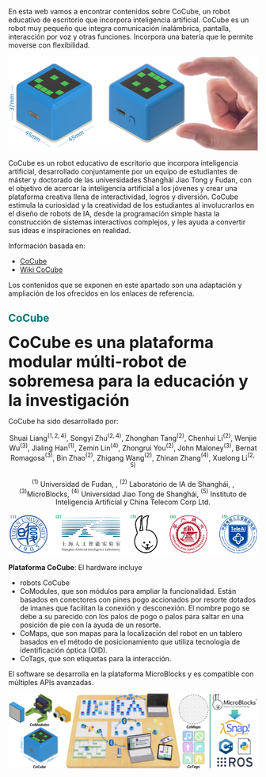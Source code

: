 
En esta web vamos a encontrar contenidos sobre CoCube, un robot educativo de escritorio que incorpora inteligencia artificial. CoCube es un robot muy pequeño que integra comunicación inalámbrica, pantalla, interacción por voz y otras funciones. Incorpora una batería que le permite moverse con flexibilidad.

<center>

![Robot CoCube, ligero y portátil](./img/CoCube/lig_port.png)  

</center>

CoCube es un robot educativo de escritorio que incorpora inteligencia artificial, desarrollado conjuntamente por un equipo de estudiantes de máster y doctorado de las universidades Shanghái Jiao Tong y Fudan, con el objetivo de acercar la inteligencia artificial a los jóvenes y crear una plataforma creativa llena de interactividad, logros y diversión. CoCube estimula la curiosidad y la creatividad de los estudiantes al involucrarlos en el diseño de robots de IA, desde la programación simple hasta la construcción de sistemas interactivos complejos, y les ayuda a convertir sus ideas e inspiraciones en realidad.

Información basada en:

* [CoCube](https://www.cocubefun.com/)
* [Wiki CoCube](https://wiki.cocube.fun/)

Los contenidos que se exponen en este apartado son una adaptación y ampliación de los ofrecidos en los enlaces de referencia.

## <FONT COLOR=#007575>**CoCube**</font>
<font size="6"><b>CoCube es una plataforma modular múlti-robot de sobremesa para la educación y la investigación</b></font>

CoCube ha sido desarrollado por:

<center>

Shuai Liang$^{(1,2,4)}$, Songyi Zhu$^{(2,4)}$, Zhonghan Tang$^{(2)}$, Chenhui Li$^{(2)}$, Wenjie Wu$^{(3)}$, Jialing Han$^{(1)}$, Zemin Lin$^{(4)}$, Zhongrui You$^{(2)}$, John Maloney$^{(3)}$, Bernat Romagosa$^{(3)}$, Bin Zhao$^{(2)}$, Zhigang Wang$^{(2)}$, Zhinan Zhang$^{(4)}$, Xuelong Li$^{(2,5)}$

$^{(1)}$ Universidad de Fudan, , $^{(2)}$ Laboratorio de IA de Shanghái, , $^{(3)}$MicroBlocks, $^{(4)}$ Universidad Jiao Tong de Shanghái, $^{(5)}$ Instituto de Inteligencia Artificial y China Telecom Corp Ltd.

![Logotipos](./img/CoCube/logos.png)  

</center>

**Plataforma CoCube**: El hardware incluye

* robots CoCube
* CoModules, que son módulos para ampliar la funcionalidad. Están basados en conectores con pines pogo accionados por resorte dotados de imanes que facilitan la conexión y desconexión. El nombre pogo se debe a su parecido con los palos de pogo o palos para saltar en una posición de pie con la ayuda de un resorte.
* CoMaps, que son mapas para la localización del robot en un tablero basados en el método de posicionamiento que utiliza tecnologia de identificación óptica (OID).
* CoTags, que son etiquetas para la interacción.

El software se desarrolla en la plataforma MicroBlocks y es compatible con múltiples APIs avanzadas.

<center>

![Plataforma CoCube](./img/CoCube/Plataforma_CoCube.png)  

</center>
